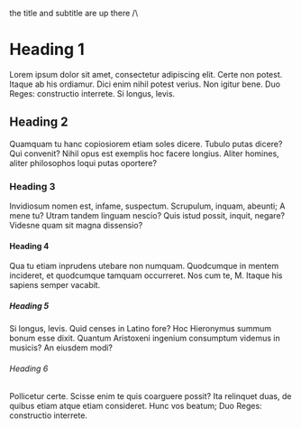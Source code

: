 the title and subtitle are up there /\

# Heading 1
Lorem ipsum dolor sit amet, consectetur adipiscing elit. Certe non potest. Itaque ab his ordiamur. Dici enim nihil potest verius. Non igitur bene. Duo Reges: constructio interrete. Si longus, levis.

## Heading 2
Quamquam tu hanc copiosiorem etiam soles dicere. Tubulo putas dicere? Qui convenit? Nihil opus est exemplis hoc facere longius. Aliter homines, aliter philosophos loqui putas oportere?

### Heading 3
Invidiosum nomen est, infame, suspectum. Scrupulum, inquam, abeunti; A mene tu? Utram tandem linguam nescio? Quis istud possit, inquit, negare? Videsne quam sit magna dissensio?

#### Heading 4
Qua tu etiam inprudens utebare non numquam. Quodcumque in mentem incideret, et quodcumque tamquam occurreret. Nos cum te, M. Itaque his sapiens semper vacabit.

##### Heading 5
Si longus, levis. Quid censes in Latino fore? Hoc Hieronymus summum bonum esse dixit. Quantum Aristoxeni ingenium consumptum videmus in musicis? An eiusdem modi?

###### Heading 6
Pollicetur certe. Scisse enim te quis coarguere possit? Ita relinquet duas, de quibus etiam atque etiam consideret. Hunc vos beatum; Duo Reges: constructio interrete.
